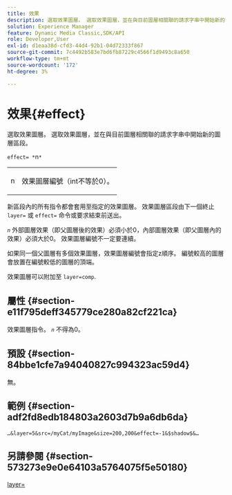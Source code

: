```yaml
---
title: 效果
description: 選取效果圖層。 選取效果圖層，並在與目前圖層相關聯的請求字串中開始新的圖層區段。
solution: Experience Manager
feature: Dynamic Media Classic,SDK/API
role: Developer,User
exl-id: d1eaa38d-cfd3-44d4-92b1-04d72333f867
source-git-commit: 7c4492b583e7bd6fb87229c4566f1d9493c8a650
workflow-type: tm+mt
source-wordcount: '172'
ht-degree: 3%

---
```


# 效果{#effect}

選取效果圖層。 選取效果圖層，並在與目前圖層相關聯的請求字串中開始新的圖層區段。

`effect= *`n`*`

<table id="simpletable_C48DABF486604D2B9F3CBC1CD01AC76D"> 
 <tr class="strow"> 
  <td class="stentry"> <p><span class="codeph"> <span class="varname"> n</span></span> </p> </td> 
  <td class="stentry"> <p>效果圖層編號（int不等於0）。 </p></td> 
 </tr> 
</table>

新區段內的所有指令都會套用至指定的效果圖層。 效果圖層區段由下一個終止 `layer=` 或 `effect=` 命令或要求結束前送出。

*`n`* 外部圖層效果（即父圖層後的效果）必須小於0，內部圖層效果（即父圖層內的效果）必須大於0。 效果圖層編號不一定要連續。

如果同一個父圖層有多個效果圖層，效果圖層編號會指定z順序。 編號較高的圖層會放置在編號較低的圖層的頂端。

效果圖層可以附加至 `layer=comp`.

## 屬性 {#section-e11f795deff345779ce280a82cf221ca}

效果圖層指令。 *`n`* 不得為0。

## 預設 {#section-84bbe1cfe7a94040827c994323ac59d4}

無。

## 範例 {#section-adf2fd8edb184803a2603d7b9a6db6da}

`…&layer=5&src=/myCat/myImage&size=200,200&effect=-1&$shadow$&…`

## 另請參閱 {#section-573273e9e0e64103a5764075f5e50180}

[layer=](/help/aem-is-ir-api/is-api/http-ref/image-serving-api-ref/c-http-protocol-reference/c-command-reference/r-layer.md)

